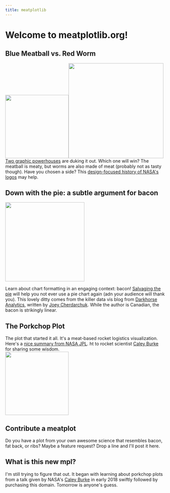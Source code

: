 ```yaml
---
title: meatplotlib
---
```


# Welcome to meatplotlib.org!  

## Blue Meatball vs. Red Worm  
<img src="https://www.nasa.gov/wp-content/uploads/2023/04/nasa-logo-web-rgb.png" width="200"><img src="https://www.nasa.gov/wp-content/uploads/2018/07/s75-31690.jpeg" width="300">  
[Two graphic powerhouses](https://www.nasa.gov/audience/forstudents/5-8/features/symbols-of-nasa.html) are duking it out. Which one will win? The meatball is meaty, but worms are also made of meat (probably not as tasty though). Have you chosen a side? This [design-focused history of NASA's logos](https://www.wired.com/2015/09/nasa-graphics-standards-manual/) may help.  

## Down with the pie: a subtle argument for bacon  
<img src="https://images.squarespace-cdn.com/content/v1/56713bf4dc5cb41142f28d1f/1453096130503-8ZQQAFVU2IL9VCKXWAO0/image-asset.png" width="250">

Learn about chart formatting in an engaging context: bacon! [Salvaging the pie](https://www.darkhorseanalytics.com/blog/salvaging-the-pie) will help you not ever use a pie chart again (adn your audience will thank you). This lovely ditty comes from the killer data vis blog from [Darkhorse Analytics](https://www.darkhorseanalytics.com/blog), written by [Joey Cherdarchuk](https://www.darkhorseanalytics.com/joey/). While the author is Canadian, the bacon is strikingly linear.  

## The Porkchop Plot  
The plot that started it all. It's a meat-based rocket logistics visualization. Here's a [nice summary from NASA JPL](https://mars.jpl.nasa.gov/spotlight/porkchopAll.html). ht to rocket scientist [Caley Burke](https://www.caleyburke.com/) for sharing some wisdom.  
<a href="https://en.wikipedia.org/wiki/Porkchop_plot"><img src="https://upload.wikimedia.org/wikipedia/en/7/70/Porkchop_plot.gif" width="200"></a>  

## Contribute a meatplot  
Do you have a plot from your own awesome science that resembles bacon, fat back, or ribs? Maybe a feature request? Drop a line and I'll post it here.  

## What is this new mpl?  
I'm still trying to figure that out. It began with learning about porkchop plots from a talk given by NASA's [Caley Burke](https://www.caleyburke.com/) in early 2018 swiftly followed by purchasing this domain. Tomorrow is anyone's guess.  
